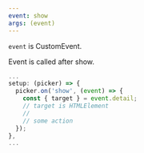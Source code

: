 ```yaml
---
event: show
args: (event)
---
```


`event` is CustomEvent. 

Event is called after show.

```js
...
setup: (picker) => {
  picker.on('show', (event) => {
    const { target } = event.detail;
    // target is HTMLElement
    //
    // some action
  });
},
...
```